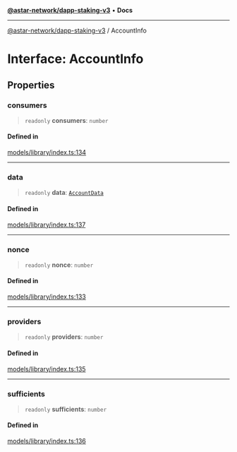 [**@astar-network/dapp-staking-v3**](../README.md) • **Docs**

***

[@astar-network/dapp-staking-v3](../globals.md) / AccountInfo

# Interface: AccountInfo

## Properties

### consumers

> `readonly` **consumers**: `number`

#### Defined in

[models/library/index.ts:134](https://github.com/AstarNetwork/dapp-staking/blob/0eeb0e659e92439d12d988aa8e04d80fa51d55f9/packages/astar-dapp-staking-v3/src/models/library/index.ts#L134)

***

### data

> `readonly` **data**: [`AccountData`](AccountData.md)

#### Defined in

[models/library/index.ts:137](https://github.com/AstarNetwork/dapp-staking/blob/0eeb0e659e92439d12d988aa8e04d80fa51d55f9/packages/astar-dapp-staking-v3/src/models/library/index.ts#L137)

***

### nonce

> `readonly` **nonce**: `number`

#### Defined in

[models/library/index.ts:133](https://github.com/AstarNetwork/dapp-staking/blob/0eeb0e659e92439d12d988aa8e04d80fa51d55f9/packages/astar-dapp-staking-v3/src/models/library/index.ts#L133)

***

### providers

> `readonly` **providers**: `number`

#### Defined in

[models/library/index.ts:135](https://github.com/AstarNetwork/dapp-staking/blob/0eeb0e659e92439d12d988aa8e04d80fa51d55f9/packages/astar-dapp-staking-v3/src/models/library/index.ts#L135)

***

### sufficients

> `readonly` **sufficients**: `number`

#### Defined in

[models/library/index.ts:136](https://github.com/AstarNetwork/dapp-staking/blob/0eeb0e659e92439d12d988aa8e04d80fa51d55f9/packages/astar-dapp-staking-v3/src/models/library/index.ts#L136)
